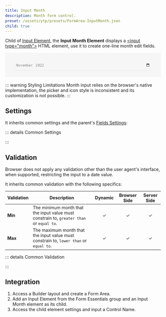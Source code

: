 ```yaml
---
title: Input Month
description: Month form control.
preset: /assets/ytp/presets/FormArea-InputMonth.json
child: true
---
```


<!--@include: ./_partials_/intro.md-->

Child of [Input Element](../input), the **Input Month Element** displays a [\<input type="month"\>](https://developer.mozilla.org/en-US/docs/Web/HTML/Element/input/month) HTML element, use it to create one-line month edit fields.

![Input Month Element](./assets/input-month.webp)

::: warning Styling Limitations
Month input relies on the browser's native implementation, the picker and icon style is inconsistent and its customization is not possible.
:::

## Settings

It inherits common settings and the parent's [Fields Settings](../input#fields-settings):

::: details Common Settings
<!--@include: ./_partials/common-settings.md-->
:::

## Validation

Browser does not apply any validation other than the user agent's interface, when supported, restricting the input to a date value.

It inherits common validation with the following specifics:

| Validation | Description | Dynamic | Browser Side | Server Side |
| ---------- | ----------- | :-----: | :----------: | :---------: |
| **Min** | The minimum month that the input value must constrain to, `greater than` or `equal to`. | &#x2713; | &#x2713; | &#x2713; |
| **Max** | The maximum month that the input value must constrain to, `lower than` or `equal to`. | &#x2713; | &#x2713; | &#x2713; |

::: details Common Validation
<!--@include: ./_partials/common-validation.md-->
:::

## Integration

1. Access a Builder layout and create a Form Area.
1. Add an Input Element from the Form Essentials group and an Input Month element as its child.
1. Access the child element settings and input a Control Name.
